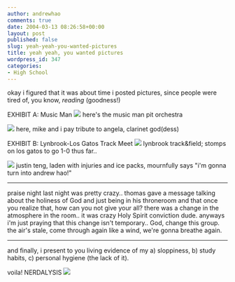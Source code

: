 ```yaml
---
author: andrewhao
comments: true
date: 2004-03-13 08:26:58+00:00
layout: post
published: false
slug: yeah-yeah-you-wanted-pictures
title: yeah yeah, you wanted pictures
wordpress_id: 347
categories:
- High School
---
```


okay i figured that it was about time i posted pictures, since people were tired of, you know, _reading_ (goodness!)

EXHIBIT A: Music Man
![](http://www.g9labs.com/img/blog/mman1.jpg)
here's the music man pit orchestra

![](http://www.g9labs.com/img/blog/mman2.jpg)
here, mike and i pay tribute to angela, clarinet god(dess)

EXHIBIT B: Lynbrook-Los Gatos Track Meet
![](http://www.g9labs.com/img/blog/lgmeet2.jpg)
lynbrook track&field; stomps on los gatos to go 1-0 thus far..

![](http://www.g9labs.com/img/blog/lgmeet1.jpg)
justin teng, laden with injuries and ice packs, mournfully says "i'm gonna turn into andrew hao!"



* * *


praise night last night was pretty crazy.. thomas gave a message talking about the holiness of God and just being in his throneroom and that once you realize that, how can you not give your all? there was a change in the atmosphere in the room.. it was crazy Holy Spirit conviction dude. anyways i'm just praying that this change isn't temporary.. God, change this group. the air's stale, come through again like a wind, we're gonna breathe again.



* * *


and finally, i present to you living evidence of my a) sloppiness, b) study habits, c) personal hygiene (the lack of it).

voila! NERDALYSIS
![](http://www.g9labs.com/img/blog/nerdalysis.jpg)


